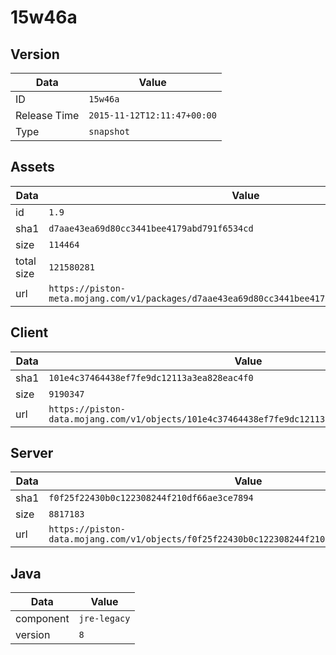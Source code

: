 # 15w46a

## Version

|**Data**        | **Value**                 |
|----------------|-------------------------|
| ID   | ```15w46a```   |
| Release Time   | ```2015-11-12T12:11:47+00:00```   |
| Type   | ```snapshot```   |

## Assets

|**Data**        | **Value**                 |
|----------------|-------------------------|
| id   | ```1.9```   |
| sha1   | ```d7aae43ea69d80cc3441bee4179abd791f6534cd```   |
| size   | ```114464```   |
| total size  | ```121580281```  |
| url       | ```https://piston-meta.mojang.com/v1/packages/d7aae43ea69d80cc3441bee4179abd791f6534cd/1.9.json``` |

## Client

|**Data**        | **Value**                 |
|----------------|-------------------------|
| sha1   | ```101e4c37464438ef7fe9dc12113a3ea828eac4f0```   |
| size   | ```9190347```   |
| url       | ```https://piston-data.mojang.com/v1/objects/101e4c37464438ef7fe9dc12113a3ea828eac4f0/client.jar``` |

## Server

|**Data**        | **Value**                 |
|----------------|-------------------------|
| sha1   | ```f0f25f22430b0c122308244f210df66ae3ce7894```   |
| size   | ```8817183```   |
| url       | ```https://piston-data.mojang.com/v1/objects/f0f25f22430b0c122308244f210df66ae3ce7894/server.jar``` |

## Java

|**Data**        | **Value**                 |
|----------------|-------------------------|
| component   | ```jre-legacy```   |
| version   | ```8```   |
